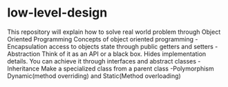 # low-level-design
This repository will explain how to solve real world problem through Object Oriented Programming
Concepts of object oriented programming
-Encapsulation
 access to objects state through public getters and setters
-Abstraction
 Think of it as an API or a black box. Hides implementation details. You can achieve it through interfaces and abstract classes
-Inheritance
 Make a specialized class from a parent class
-Polymorphism
 Dynamic(method overriding) and Static(Method overloading)
